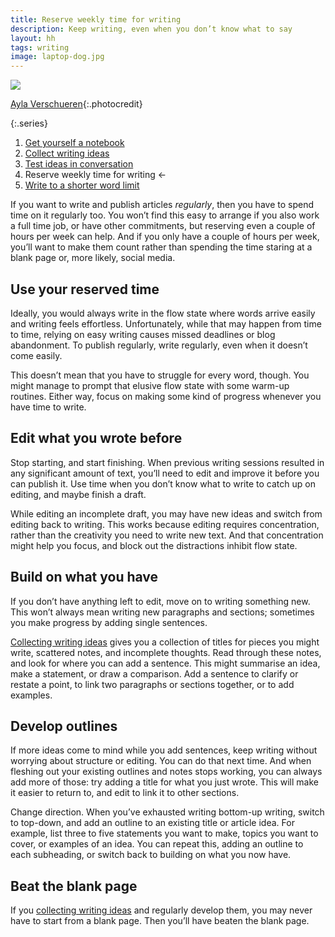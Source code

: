 ```yaml
---
title: Reserve weekly time for writing
description: Keep writing, even when you don’t know what to say
layout: hh
tags: writing
image: laptop-dog.jpg
---
```


![](laptop-dog.jpg)

[Ayla Verschueren](https://unsplash.com/photos/XUdE_KGGkdA){:.photocredit}

{:.series}
1. [Get yourself a notebook](get-notebook)
2. [Collect writing ideas](collect-writing-ideas)
3. [Test ideas in conversation](test-writing-ideas)
4. Reserve weekly time for writing ←
5. [Write to a shorter word limit](article-word-limit)

If you want to write and publish articles _regularly_, then you have to spend time on it regularly too.
You won’t find this easy to arrange if you also work a full time job, or have other commitments, but reserving even a couple of hours per week can help. 
And if you only have a couple of hours per week, you’ll want to make them count rather than spending the time staring at a blank page or, more likely, social media.

## Use your reserved time

Ideally, you would always write in the flow state where words arrive easily and writing feels effortless.
Unfortunately, while that may happen from time to time, relying on easy writing causes missed deadlines or blog abandonment.
To publish regularly, write regularly, even when it doesn’t come easily.

This doesn’t mean that you have to struggle for every word, though.
You might manage to prompt that elusive flow state with some warm-up routines.
Either way, focus on making some kind of progress whenever you have time to write.

## Edit what you wrote before

Stop starting, and start finishing.
When previous writing sessions resulted in any significant amount of text, you’ll need to edit and improve it before you can publish it.
Use time when you don’t know what to write to catch up on editing, and maybe finish a draft.

While editing an incomplete draft, you may have new ideas and switch from editing back to writing.
This works because editing requires concentration, rather than the creativity you need to write new text.
And that concentration might help you focus, and block out the distractions inhibit flow state.

## Build on what you have

If you don’t have anything left to edit, move on to writing something new.
This won’t always mean writing new paragraphs and sections;
sometimes you make progress by adding single sentences.

[Collecting writing ideas](collect-writing-ideas) gives you a collection of titles for pieces you might write, scattered notes, and incomplete thoughts.
Read through these notes, and look for where you can add a sentence.
This might summarise an idea, make a statement, or draw a comparison.
Add a sentence to clarify or restate a point, to link two paragraphs or sections together, or to add examples.

## Develop outlines

If more ideas come to mind while you add sentences, keep writing without worrying about structure or editing.
You can do that next time.
And when fleshing out your existing outlines and notes stops working, you can always add more of those:
try adding a title for what you just wrote.
This will make it easier to return to, and edit to link it to other sections.

Change direction.
When you’ve exhausted writing bottom-up writing, switch to top-down, and add an outline to an existing title or article idea.
For example, list three to five statements you want to make, topics you want to cover, or examples of an idea.
You can repeat this, adding an outline to each subheading, or switch back to building on what you now have.

## Beat the blank page

If you [collecting writing ideas](collect-writing-ideas)
and regularly develop them, you may never have to start from a blank page.
Then you’ll have beaten the blank page.
